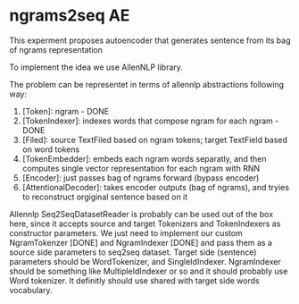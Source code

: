 # ngrams2seq AE
This experment proposes autoencoder that generates sentence from its bag of ngrams representation      

To implement the idea we use AllenNLP library. 

The problem can be representet in terms of allennlp abstractions following way:
1) [Token]: ngram - DONE
2) [TokenIndexer]: indexes words that compose ngram for each ngram - DONE
3) [Filed]: source TextFiled based on ngram tokens; target TextField based on word tokens
4) [TokenEmbedder]: embeds each ngram words separatly, and then computes single vector representation for each ngram with RNN
5) [Encoder]: just passes bag of ngrams forward (bypass encoder)
6) [AttentionalDecoder]: takes encoder outputs (bag of ngrams), and tryies to reconstruct orgiginal sentence based on it

Allennlp Seq2SeqDatasetReader is probably can be used out of the box here, since it accepts source and target Tokenizers and TokenIndexers as constructor parameters.
We just need to implement our custom NgramTokenzer [DONE] and NgramIndexer [DONE] and pass them as a source side parameters to seq2seq dataset. Target side (sentence) parameters should be WordTokenizer, and SingleIdIndexer. 
NgramIndexer should be something like MultipleIdIndexer or so and it should probably use Word tokenizer. It definitly should use shared with target side words vocabulary.  